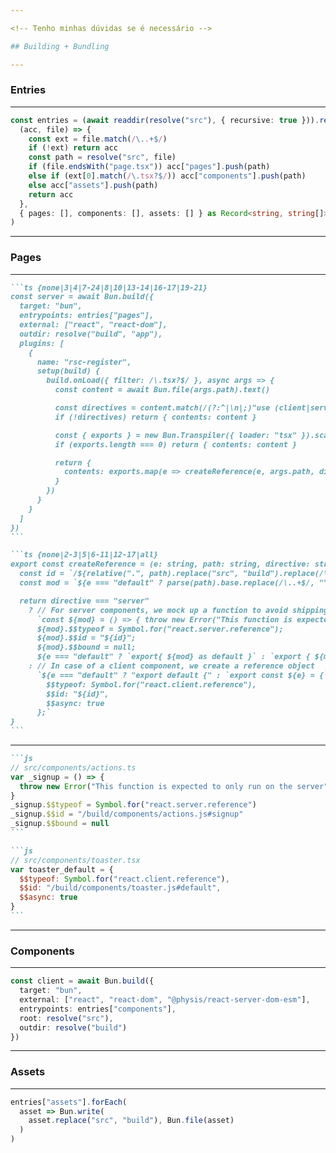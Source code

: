 ```yaml
---

<!-- Tenho minhas dúvidas se é necessário -->

## Building + Bundling

---
```


### Entries

---

```ts {none|1|3-4|6|7|8|all}
const entries = (await readdir(resolve("src"), { recursive: true })).reduce(
  (acc, file) => {
    const ext = file.match(/\..+$/)
    if (!ext) return acc
    const path = resolve("src", file)
    if (file.endsWith("page.tsx")) acc["pages"].push(path)
    else if (ext[0].match(/\.tsx?$/)) acc["components"].push(path)
    else acc["assets"].push(path)
    return acc
  },
  { pages: [], components: [], assets: [] } as Record<string, string[]>
)
```

---

### Pages

---

````md magic-move
```ts {none|3|4|7-24|8|10|13-14|16-17|19-21}
const server = await Bun.build({
  target: "bun",
  entrypoints: entries["pages"],
  external: ["react", "react-dom"],
  outdir: resolve("build", "app"),
  plugins: [
    {
      name: "rsc-register",
      setup(build) {
        build.onLoad({ filter: /\.tsx?$/ }, async args => {
          const content = await Bun.file(args.path).text()

          const directives = content.match(/(?:^|\n|;)"use (client|server)";?/)
          if (!directives) return { contents: content }

          const { exports } = new Bun.Transpiler({ loader: "tsx" }).scan(content)
          if (exports.length === 0) return { contents: content }

          return {
            contents: exports.map(e => createReference(e, args.path, directives[1])).join("\n")
          }
        })
      }
    }
  ]
})
```

```ts {none|2-3|5|6-11|12-17|all}
export const createReference = (e: string, path: string, directive: string) => {
  const id = `/${relative(".", path).replace("src", "build").replace(/\..+$/, ".js")}#${e}`
  const mod = `${e === "default" ? parse(path).base.replace(/\..+$/, "") : ""}_${e}`

  return directive === "server"
    ? // For server components, we mock up a function to avoid shipping the code to the client
      `const ${mod} = () => { throw new Error("This function is expected to only run on the server") };
      ${mod}.$$typeof = Symbol.for("react.server.reference");
      ${mod}.$$id = "${id}";
      ${mod}.$$bound = null;
      ${e === "default" ? `export{ ${mod} as default }` : `export { ${mod} as ${e}}`};`
    : // In case of a client component, we create a reference object
      `${e === "default" ? "export default {" : `export const ${e} = {`}
        $$typeof: Symbol.for("react.client.reference"),
        $$id: "${id}",
        $$async: true
      };`
}
```
````

---

````md magic-move
```js
// src/components/actions.ts
var _signup = () => {
  throw new Error("This function is expected to only run on the server")
}
_signup.$$typeof = Symbol.for("react.server.reference")
_signup.$$id = "/build/components/actions.js#signup"
_signup.$$bound = null
```

```js
// src/components/toaster.tsx
var toaster_default = {
  $$typeof: Symbol.for("react.client.reference"),
  $$id: "/build/components/toaster.js#default",
  $$async: true
}
```
````

<!-- Talvez mostrar como fica uma page dps do build -->
<!--
// src/components/actions.ts
var _signup = () => {
  throw new Error("This function is expected to only run on the server");
};
_signup.$$typeof = Symbol.for("react.server.reference");
_signup.$$id = "/build/components/actions.js#signup";
_signup.$$bound = null;
var _update = () => {
  throw new Error("This function is expected to only run on the server");
};
_update.$$typeof = Symbol.for("react.server.reference");
_update.$$id = "/build/components/actions.js#update";
_update.$$bound = null;

// src/components/counter.tsx
var counter_default = { $$typeof: Symbol.for("react.client.reference"), $$id: "/build/components/counter.js#default", $$async: true };

// src/components/os.tsx
import os from "os";
import React from "react";
var os_default = () => React.createElement("b", null, os.platform(), " ", os.arch());

// src/components/toaster.tsx
var toaster_default = { $$typeof: Symbol.for("react.client.reference"), $$id: "/build/components/toaster.js#default", $$async: true };

// src/database.ts
import {Database} from "bun:sqlite";
var db = new Database("db.sqlite");
db.exec(`CREATE TABLE IF NOT EXISTS counter (id INTEGER PRIMARY KEY, value INTEGER)`);
db.exec(`INSERT OR IGNORE INTO counter (id, value) VALUES (1, 0)`);

// src/app/page.tsx
var Page = () => {
  // ...
};
-->

---

### Components

---

```ts {none|3|4|all}
const client = await Bun.build({
  target: "bun",
  external: ["react", "react-dom", "@physis/react-server-dom-esm"],
  entrypoints: entries["components"],
  root: resolve("src"),
  outdir: resolve("build")
})
```

---

### Assets

---

<!-- prettier-ignore -->
```ts {none|1|2-4|all}
entries["assets"].forEach(
  asset => Bun.write(
    asset.replace("src", "build"), Bun.file(asset)
  )
)
```
